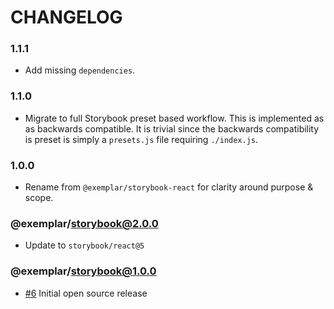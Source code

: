 # CHANGELOG

### 1.1.1

- Add missing `dependencies`.

### 1.1.0

- Migrate to full Storybook preset based workflow. This is implemented
  as as backwards compatible. It is trivial since the backwards
  compatibility is preset is simply a `presets.js` 
  file requiring `./index.js`. 

### 1.0.0

- Rename from `@exemplar/storybook-react` for clarity around purpose & scope.

### @exemplar/storybook@2.0.0

- Update to `storybook/react@5`

### @exemplar/storybook@1.0.0

- [#6] Initial open source release

[#6]: https://github.com/godaddy/exemplar/pull/6
